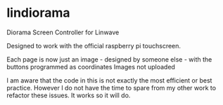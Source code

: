 # lindiorama
Diorama Screen Controller for Linwave

Designed to work with the official raspberry pi touchscreen.

Each page is now just an image - designed by someone else - with the buttons programmed as coordinates
Images not uploaded 


I am aware that the code in this is not exactly the most efficient or best practice.
However I do not have the time to spare from my other work to refactor these issues. 
It works so it will do.
